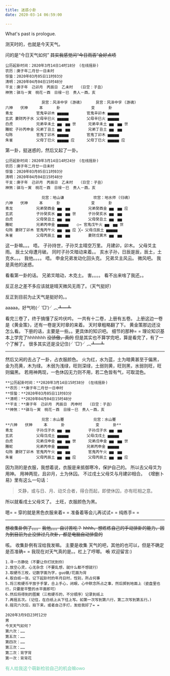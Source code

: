 ```yaml
---
title: 迷惑小卦
date: 2020-03-14 06:59:00

---
```

What's past is prologue.

<!--more-->测天时的，也就是今天天气。
问的是“今日天气如何”
~~其实我感觉问“今日雨否”会好点啧~~


```liuyao
公历起卦时间：2020年3月14日14时18分　(在线摇卦)
农历：庚子年二月廿一日未时
惊蛰：2020年03月05日11时03分
清明：2020年04月04日15时48分
干支：庚子年　己卯月　丙辰日　乙未时　　（日空：子丑）
神煞：驿马－寅　桃花－酉　日禄－巳　贵人－酉，亥

　　 　　　　　　　艮宫：风泽中孚 (游魂)　 　　艮宫：风泽中孚 (游魂)
六神　　伏神　　　本　 　　卦　　 　 　　　　变　 　　卦
青龙 　　　　　 官鬼辛卯木 ▅▅▅▅▅ 　 　　 官鬼辛卯木 ▅▅▅▅▅ 　
玄武 妻财丙子水 父母辛巳火 ▅▅▅▅▅ 　 　　 父母辛巳火 ▅▅▅▅▅ 　
白虎 　　　　　 兄弟辛未土 ▅▅　▅▅ 世 　　 兄弟辛未土 ▅▅　▅▅ 世
螣蛇 子孙丙申金 兄弟丁丑土 ▅▅　▅▅ 　 　　 兄弟丁丑土 ▅▅　▅▅ 　
勾陈 　　　　　 官鬼丁卯木 ▅▅▅▅▅ 　 　　 官鬼丁卯木 ▅▅▅▅▅ 　
朱雀 　　　　　 父母丁巳火 ▅▅▅▅▅ 应 　　 父母丁巳火 ▅▅▅▅▅ 应

```

第一卦，挺迷惑的，然后又起了一卦。

```liuyao
公历起卦时间：2020年3月14日14时24分　(在线摇卦)
农历：庚子年二月廿一日未时
惊蛰：2020年03月05日11时03分
清明：2020年04月04日15时48分
干支：庚子年　己卯月　丙辰日　乙未时　　（日空：子丑）
神煞：驿马－寅　桃花－酉　日禄－巳　贵人－酉，亥

　　 　　　　　　　兑宫：地山谦 　　　 　 　　坎宫：地水师 (归魂)　
六神　　伏神　　　本　 　　卦　　 　 　　　　变　 　　卦
青龙 　　　　　 兄弟癸酉金 ▅▅　▅▅ 　 　　 兄弟癸酉金 ▅▅　▅▅ 应
玄武 　　　　　 子孙癸亥水 ▅▅　▅▅ 世 　　 子孙癸亥水 ▅▅　▅▅ 　
白虎 　　　　　 父母癸丑土 ▅▅　▅▅ 　 　　 父母癸丑土 ▅▅　▅▅ 　
螣蛇 　　　　　 兄弟丙申金 ▅▅▅▅▅ 　 ○→ 官鬼戊午火 ▅▅　▅▅ 世
勾陈 妻财丁卯木 官鬼丙午火 ▅▅　▅▅ 应 ╳→ 父母戊辰土 ▅▅▅▅▅ 　
朱雀 　　　　　 父母丙辰土 ▅▅　▅▅ 　 　　 妻财戊寅木 ▅▅　▅▅ 　

```

这一卦嘛。。。
唔。
子孙持世，子孙爻主晴空万里。
月建卯，卯木。
父母爻主雨。
辰土父母遭月破。
同时子孙爻暗动来着。。
亥水子孙，日辰是辰，辰土，土克水。。。
我他。。。。
唔。
申金兄弟发动化回头克。
兄弟爻主风云。
微风吧。
我是真他的迷惑。

看看第一卦的话。
兄弟爻暗动，木克土。
害。。。。
看不出来啥了我还。。

反正总之差不多应该就是晴天微风无雨了。（天气挺好）

反正到目前为止天气是挺好的。。

aaaaa，好气哟(╯‵□′)╯︵┻━┻

看完三卷了，终于搞懂了反吟伏吟。
一共有十二卷，上册有五卷。
上册这边一卷是《黄金策》，还有一卷是天时章的来着。
天时章粗略翻了下。
黄金策那边还没怎么看。
下册的话，主要是一些。。更具体的知识吧。
细节的那种= =
理论知识基本上学完了hhhhhhh
~~没骄傲，真的~~
但是其实也不算学完吧，算是看完了，有了一个了解了。
很多其实还是没记住(╯‵□′)╯︵┻━┻


----------
然后又闲的去占了一卦，占衣服颜色。
火为红，水为蓝，土为暗黄甚至于偏黑，金为亮黄，木为绿。
木弱为浅绿，旺则深绿，土弱则黄，旺则黑，水弱则旺，旺则偏黑。
若用神两现，一色休囚无力则不用，若二色皆有气，可取混色。

```liuyao
**公历起卦时间：**2020年3月14日15时38分　(在线摇卦)
**农历：**庚子年二月廿一日申时
**惊蛰：**2020年03月05日11时03分
**清明：**2020年04月04日15时48分
**干支：**庚子年　己卯月　丙辰日　丙申时　　（日空：子丑）
**神煞：**驿马－寅　桃花－酉　日禄－巳　贵人－酉，亥

　　 　　　　　　　兑宫：水山蹇 　　　 　 　　兑宫：水山蹇 　　　
**六神　　伏神　　　本　 　　卦　　 　 　　　　变　 　　卦**
青龙 　　　　　 子孙戊子水 ▅▅　▅▅ 　 　　 子孙戊子水 ▅▅　▅▅ 　
玄武 　　　　　 父母戊戌土 ▅▅▅▅▅ 　 　　 父母戊戌土 ▅▅▅▅▅ 　
白虎 　　　　　 兄弟戊申金 ▅▅　▅▅ 世 　　 兄弟戊申金 ▅▅　▅▅ 世
螣蛇 　　　　　 兄弟丙申金 ▅▅▅▅▅ 　 　　 兄弟丙申金 ▅▅▅▅▅ 　
勾陈 妻财丁卯木 官鬼丙午火 ▅▅　▅▅ 　 　　 官鬼丙午火 ▅▅　▅▅ 　
朱雀 　　　　　 父母丙辰土 ▅▅　▅▅ 应 　　 父母丙辰土 ▅▅　▅▅ 应
```
因为测的是衣服，我想着说，衣服是来抵御寒冷，保护自己的。
所以去父母爻为用神。
用神两现，且卯月，土为休囚。
不过戌土父母爻与月建卯相合。
《增删卜易》里有这么一句话：

>爻静，或与日、月、动爻合者，得合而起，即使休囚，亦有旺相之意。

所以就看戌土父母爻了。
土旺，衣服颜色为黑。

嗯= =
穿的就是黑色衣服来着= =
准备着等会儿再试试= =
纯练手= =



----------


~~想收集卦例了。。。~~
~~我他。。。自讨苦吃？~~
~~hhhh，想练练自己的手动排卦的能力，因为到目前为止没排过几次卦，都是电脑自动排盘的~~

咳。
收集卦例有淫给我发嘛。
主要是收集 天气的吧，其他的也可以，但是不确定是否准确= =
我现在对天气真的是。。杠上了哼唧。
~~咳~~
欢迎留言:)

```liuyao
1.寻一方静处（不要让你打扰到你）
2.放空心灵，心无杂念（不要乱想，就什么都不想就行）
3.取硬币三枚，记数字面为字，guo徽/花面为背
4.取白纸一张，记下起卦时的年月日时，性别，所占何事
5.将三枚硬币平放于手掌，合上手心，闭眼，心中默念所占之事，然后掷到地面上（瓷盘里也行，只要是平整的水平面即可）
6.然后将得到的图案（三枚硬币的，不分顺序）记录到纸上
7.再摇五次。(记住，在白纸上从下往上写。如第一次写到第六行，第二次写到第五行。)
8.摇完六次后，拍下来，或者自己手打，发给我好了= =
```


```liuyao
2020年3月9日23时12分
男
今天天气如何？
第六次：……
第五次：……
第四次：……
第三次：……
第二次：背字背
第一次：背背花
```

<font color='MediumAquaMarine'>
有人给我这个萌新检验自己的机会嘛owo
</font>

